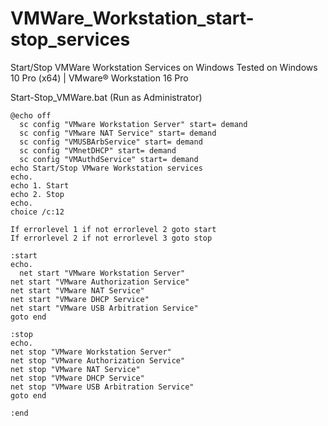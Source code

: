 # VMWare_Workstation_start-stop_services
Start/Stop VMWare Workstation Services on Windows
Tested on Windows 10 Pro (x64) | VMware® Workstation 16 Pro

Start-Stop_VMWare.bat (Run as Administrator)

    @echo off
	  sc config "VMware Workstation Server" start= demand
	  sc config "VMware NAT Service" start= demand
	  sc config "VMUSBArbService" start= demand
	  sc config "VMnetDHCP" start= demand
	  sc config "VMAuthdService" start= demand
    echo Start/Stop VMware Workstation services
    echo.
    echo 1. Start
    echo 2. Stop
    echo.
    choice /c:12

    If errorlevel 1 if not errorlevel 2 goto start
    If errorlevel 2 if not errorlevel 3 goto stop

    :start
    echo.
	  net start "VMware Workstation Server"
    net start "VMware Authorization Service"
    net start "VMware NAT Service"
    net start "VMware DHCP Service"
    net start "VMware USB Arbitration Service"
    goto end

    :stop
    echo.
    net stop "VMware Workstation Server"
    net stop "VMware Authorization Service"
    net stop "VMware NAT Service"
    net stop "VMware DHCP Service"
    net stop "VMware USB Arbitration Service"
    goto end

    :end
